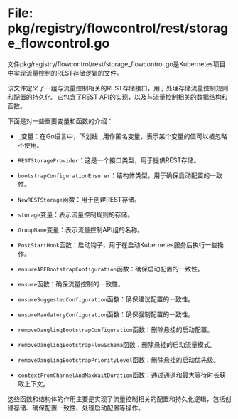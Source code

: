 # File: pkg/registry/flowcontrol/rest/storage_flowcontrol.go

文件pkg/registry/flowcontrol/rest/storage_flowcontrol.go是Kubernetes项目中实现流量控制的REST存储逻辑的文件。

该文件定义了一组与流量控制相关的REST存储接口，用于处理存储流量控制规则和配置的持久化。它包含了REST API的实现，以及与流量控制相关的数据结构和函数。

下面是对一些重要变量和函数的介绍：

- `_`变量：在Go语言中，下划线 `_`用作匿名变量，表示某个变量的值可以被忽略不使用。

- `RESTStorageProvider`：这是一个接口类型，用于提供REST存储。

- `bootstrapConfigurationEnsurer`：结构体类型，用于确保启动配置的一致性。

- `NewRESTStorage`函数：用于创建REST存储。

- `storage`变量：表示流量控制规则的存储。

- `GroupName`变量：表示流量控制API组的名称。

- `PostStartHook`函数：启动钩子，用于在启动Kubernetes服务后执行一些操作。

- `ensureAPFBootstrapConfiguration`函数：确保启动配置的一致性。

- `ensure`函数：确保流量控制的一致性。

- `ensureSuggestedConfiguration`函数：确保建议配置的一致性。

- `ensureMandatoryConfiguration`函数：确保强制配置的一致性。

- `removeDanglingBootstrapConfiguration`函数：删除悬挂的启动配置。

- `removeDanglingBootstrapFlowSchema`函数：删除悬挂的启动流量模式。

- `removeDanglingBootstrapPriorityLevel`函数：删除悬挂的启动优先级。

- `contextFromChannelAndMaxWaitDuration`函数：通过通道和最大等待时长获取上下文。

这些函数和结构体的作用主要是实现了流量控制相关的配置和持久化逻辑，包括创建存储、确保配置一致性、处理启动配置等操作。

